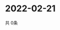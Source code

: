 # 2022-02-21
  共 0条

  <!-- BEGIN -->
  <!-- 最后更新时间Mon Feb 21 2022 08:07:17 GMT+0000 (Coordinated Universal Time) -->
  
  <!-- END -->
  
  